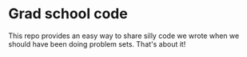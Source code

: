 # Grad school code
This repo provides an easy way to share silly code we wrote when we should have been doing problem sets. That's about it!
